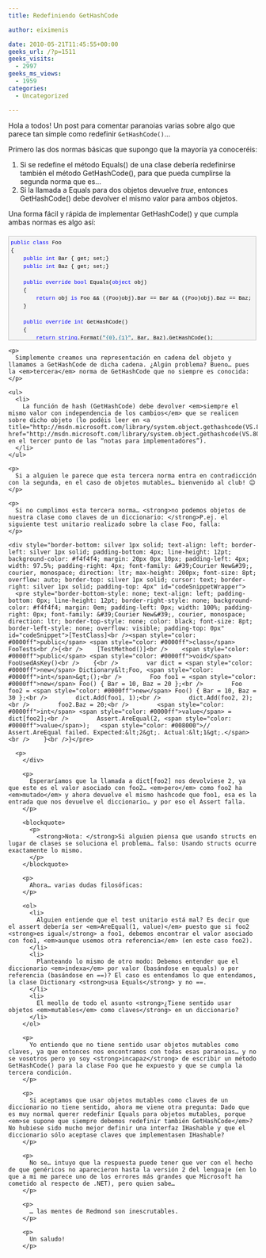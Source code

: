 ```yaml
---
title: Redefiniendo GetHashCode

author: eiximenis

date: 2010-05-21T11:45:55+00:00
geeks_url: /?p=1511
geeks_visits:
  - 2997
geeks_ms_views:
  - 1959
categories:
  - Uncategorized

---
```

Hola a todos! Un post para comentar paranoias varias sobre algo que parece tan simple como redefinir `GetHashCode()`…

<!--more-->

Primero las dos normas básicas que supongo que la mayoría ya conoceréis: 

  1. Si se redefine el método Equals() de una clase debería redefinirse también el método GetHashCode(), para que pueda cumplirse la segunda norma que es…
  2. Si la llamada a Equals para dos objetos devuelve _true_, entonces GetHashCode() debe devolver el mismo valor para ambos objetos.

Una forma fácil y rápida de implementar GetHashCode() y que cumpla ambas normas es algo así:

<div style="border-bottom: silver 1px solid; text-align: left; border-left: silver 1px solid; padding-bottom: 4px; line-height: 12pt; background-color: #f4f4f4; margin: 20px 0px 10px; padding-left: 4px; width: 97.5%; padding-right: 4px; font-family: &#39;Courier New&#39;, courier, monospace; direction: ltr; max-height: 200px; font-size: 8pt; overflow: auto; border-top: silver 1px solid; cursor: text; border-right: silver 1px solid; padding-top: 4px" id="codeSnippetWrapper">
  <pre style="border-bottom-style: none; text-align: left; padding-bottom: 0px; line-height: 12pt; border-right-style: none; background-color: #f4f4f4; margin: 0em; padding-left: 0px; width: 100%; padding-right: 0px; font-family: &#39;Courier New&#39;, courier, monospace; direction: ltr; border-top-style: none; color: black; font-size: 8pt; border-left-style: none; overflow: visible; padding-top: 0px" id="codeSnippet"><span style="color: #0000ff">public</span> <span style="color: #0000ff">class</span> Foo<br />{<br />    <span style="color: #0000ff">public</span> <span style="color: #0000ff">int</span> Bar { get; set;}<br />    <span style="color: #0000ff">public</span> <span style="color: #0000ff">int</span> Baz { get; set;}<br />    <br />    <span style="color: #0000ff">public</span> <span style="color: #0000ff">override</span> <span style="color: #0000ff">bool</span> Equals(<span style="color: #0000ff">object</span> obj) <br />    {<br />        <span style="color: #0000ff">return</span> obj <span style="color: #0000ff">is</span> Foo && ((Foo)obj).Bar == Bar && ((Foo)obj).Baz == Baz;<br />    }<br /><br />    <span style="color: #0000ff">public</span> <span style="color: #0000ff">override</span> <span style="color: #0000ff">int</span> GetHashCode()<br />    {<br />        <span style="color: #0000ff">return</span> <span style="color: #0000ff">string</span>.Format(<span style="color: #006080">"{0},{1}"</span>, Bar, Baz).GetHashCode();<br />    }<br />}</pre>
  
  <p>
    </div> 
    
    <p>
      Simplemente creamos una representación en cadena del objeto y llamamos a GetHashCode de dicha cadena. ¿Algún problema? Bueno… pues la <em>tercera</em> norma de GetHashCode que no siempre es conocida:
    </p>
    
    <ul>
      <li>
        La función de hash (GetHashCode) debe devolver <em>siempre el mismo valor con independencia de los cambios</em> que se realicen sobre dicho objeto (lo podéis leer en <a title="http://msdn.microsoft.com/library/system.object.gethashcode(VS.80).aspx" href="http://msdn.microsoft.com/library/system.object.gethashcode(VS.80).aspx">http://msdn.microsoft.com/library/system.object.gethashcode(VS.80).aspx</a> en el tercer punto de las “notas para implementadores”).
      </li>
    </ul>
    
    <p>
      Si a alguien le parece que esta tercera norma entra en contradicción con la segunda, en el caso de objetos mutables… bienvenido al club! 😉
    </p>
    
    <p>
      Si no cumplimos esta tercera norma… <strong>no podemos objetos de nuestra clase como claves de un diccionario: </strong>P.ej. el siguiente test unitario realizado sobre la clase Foo, falla:
    </p>
    
    <div style="border-bottom: silver 1px solid; text-align: left; border-left: silver 1px solid; padding-bottom: 4px; line-height: 12pt; background-color: #f4f4f4; margin: 20px 0px 10px; padding-left: 4px; width: 97.5%; padding-right: 4px; font-family: &#39;Courier New&#39;, courier, monospace; direction: ltr; max-height: 200px; font-size: 8pt; overflow: auto; border-top: silver 1px solid; cursor: text; border-right: silver 1px solid; padding-top: 4px" id="codeSnippetWrapper">
      <pre style="border-bottom-style: none; text-align: left; padding-bottom: 0px; line-height: 12pt; border-right-style: none; background-color: #f4f4f4; margin: 0em; padding-left: 0px; width: 100%; padding-right: 0px; font-family: &#39;Courier New&#39;, courier, monospace; direction: ltr; border-top-style: none; color: black; font-size: 8pt; border-left-style: none; overflow: visible; padding-top: 0px" id="codeSnippet">[TestClass]<br /><span style="color: #0000ff">public</span> <span style="color: #0000ff">class</span> FooTests<br />{<br />    [TestMethod()]<br />    <span style="color: #0000ff">public</span> <span style="color: #0000ff">void</span> FooUsedAsKey()<br />    {<br />        var dict = <span style="color: #0000ff">new</span> Dictionary&lt;Foo, <span style="color: #0000ff">int</span>&gt;();<br />        Foo foo1 = <span style="color: #0000ff">new</span> Foo() { Bar = 10, Baz = 20 };<br />        Foo foo2 = <span style="color: #0000ff">new</span> Foo() { Bar = 10, Baz = 30 };<br />        dict.Add(foo1, 1);<br />        dict.Add(foo2, 2);<br />        foo2.Baz = 20;<br />        <span style="color: #0000ff">int</span> <span style="color: #0000ff">value</span> = dict[foo2];<br />        Assert.AreEqual(2, <span style="color: #0000ff">value</span>);   <span style="color: #008000">// Assert.AreEqual failed. Expected:&lt;2&gt;. Actual:&lt;1&gt;.</span><br />    }<br />}</pre>
      
      <p>
        </div> 
        
        <p>
          Esperaríamos que la llamada a dict[foo2] nos devolviese 2, ya que este es el valor asociado con foo2… <em>pero</em> como foo2 ha <em>mutado</em> y ahora devuelve el mismo hashcode que foo1, esa es la entrada que nos devuelve el diccionario… y por eso el Assert falla.
        </p>
        
        <blockquote>
          <p>
            <strong>Nota: </strong>Si alguien piensa que usando structs en lugar de clases se soluciona el problema… falso: Usando structs ocurre exactamente lo mismo.
          </p>
        </blockquote>
        
        <p>
          Ahora… varias dudas filosóficas:
        </p>
        
        <ol>
          <li>
            Alguien entiende que el test unitario está mal? Es decir que el assert debería ser <em>AreEqual(1, value)</em> puesto que si foo2 <strong>es igual</strong> a foo1, debemos encontrar el valor asociado con foo1, <em>aunque usemos otra referencia</em> (en este caso foo2).
          </li>
          <li>
            Planteando lo mismo de otro modo: Debemos entender que el diccionario <em>indexa</em> por valor (basándose en equals) o por referencia (basándose en ==)? El caso es entendamos lo que entendamos, la clase Dictionary <strong>usa Equals</strong> y no ==.
          </li>
          <li>
            El meollo de todo el asunto <strong>¿Tiene sentido usar objetos <em>mutables</em> como claves</strong> en un diccionario?
          </li>
        </ol>
        
        <p>
          Yo entiendo que no tiene sentido usar objetos mutables como claves, ya que entonces nos encontramos con todas esas paranoias… y no se vosotros pero yo soy <strong>incapaz</strong> de escribir un método GetHashCode() para la clase Foo que he expuesto y que se cumpla la tercera condición.
        </p>
        
        <p>
          Si aceptamos que usar objetos mutables como claves de un diccionario no tiene sentido, ahora me viene otra pregunta: Dado que es muy normal querer redefinir Equals para objetos mutables, porque <em>se supone que siempre debemos redefinir también GetHashCode</em>? No hubiese sido mucho mejor definir una interfaz IHashable y que el diccionario sólo aceptase claves que implementasen IHashable?
        </p>
        
        <p>
          No se… intuyo que la respuesta puede tener que ver con el hecho de que genéricos no aparecieron hasta la versión 2 del lenguaje (en lo que a mi me parece uno de los errores más grandes que Microsoft ha cometido al respecto de .NET), pero quien sabe…
        </p>
        
        <p>
          … las mentes de Redmond son inescrutables.
        </p>
        
        <p>
          Un saludo!
        </p>